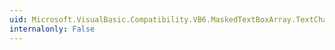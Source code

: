 ```yaml
---
uid: Microsoft.VisualBasic.Compatibility.VB6.MaskedTextBoxArray.TextChanged
internalonly: False
---
```

